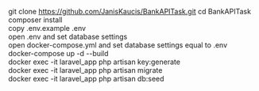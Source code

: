 git clone https://github.com/JanisKaucis/BankAPITask.git
cd BankAPITask
composer install  
copy .env.example .env  
open .env and set database settings  
open docker-compose.yml and set database settings equal to .env  
docker-compose up -d --build  
docker exec -it laravel_app php artisan key:generate  
docker exec -it laravel_app php artisan migrate  
docker exec -it laravel_app php artisan db:seed  
